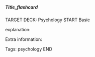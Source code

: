 ##### Title_flashcard
TARGET DECK: Psychology
START
Basic

explanation:

Extra information: 

Tags: psychology
END